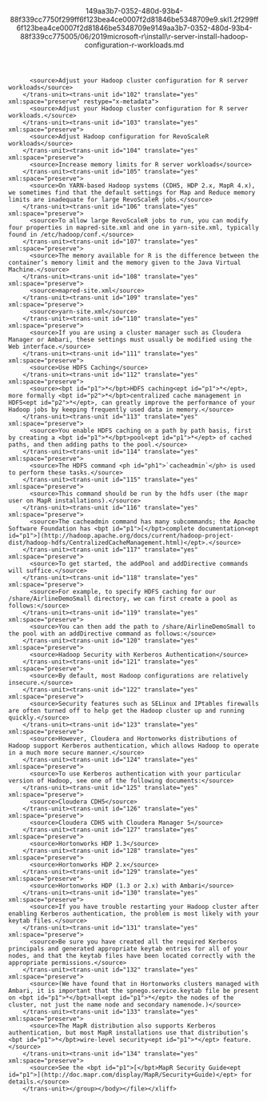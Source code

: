 <?xml version="1.0"?><xliff version="1.2" xmlns="urn:oasis:names:tc:xliff:document:1.2" xmlns:xsi="http://www.w3.org/2001/XMLSchema-instance" xsi:schemaLocation="urn:oasis:names:tc:xliff:document:1.2 xliff-core-1.2-transitional.xsd"><file datatype="xml" original="r-server-install-hadoop-configuration-r-workloads.md" source-language="en-US" target-language="en-US"><header><tool tool-id="mdxliff" tool-name="mdxliff" tool-version="1.0-1931010" tool-company="Microsoft" /><xliffext:skl_file_name xmlns:xliffext="urn:microsoft:content:schema:xliffextensions">149aa3b7-0352-480d-93b4-88f339cc7750f299ff6f123bea4ce0007f2d81846be5348709e9.skl</xliffext:skl_file_name><xliffext:version xmlns:xliffext="urn:microsoft:content:schema:xliffextensions">1.2</xliffext:version><xliffext:ms.openlocfilehash xmlns:xliffext="urn:microsoft:content:schema:xliffextensions">f299ff6f123bea4ce0007f2d81846be5348709e9</xliffext:ms.openlocfilehash><xliffext:ms.sourcegitcommit xmlns:xliffext="urn:microsoft:content:schema:xliffextensions">149aa3b7-0352-480d-93b4-88f339cc7750</xliffext:ms.sourcegitcommit><xliffext:ms.lasthandoff xmlns:xliffext="urn:microsoft:content:schema:xliffextensions">05/06/2019</xliffext:ms.lasthandoff><xliffext:ms.openlocfilepath xmlns:xliffext="urn:microsoft:content:schema:xliffextensions">microsoft-r\install\r-server-install-hadoop-configuration-r-workloads.md</xliffext:ms.openlocfilepath></header><body><group id="content" extype="content"><trans-unit id="101" translate="yes" xml:space="preserve" restype="x-metadata">
          <source>Adjust your Hadoop cluster configuration for R server workloads</source>
        </trans-unit><trans-unit id="102" translate="yes" xml:space="preserve" restype="x-metadata">
          <source>Adjust your Hadoop cluster configuration for R server workloads.</source>
        </trans-unit><trans-unit id="103" translate="yes" xml:space="preserve">
          <source>Adjust Hadoop configuration for RevoScaleR workloads</source>
        </trans-unit><trans-unit id="104" translate="yes" xml:space="preserve">
          <source>Increase memory limits for R server workloads</source>
        </trans-unit><trans-unit id="105" translate="yes" xml:space="preserve">
          <source>On YARN-based Hadoop systems (CDH5, HDP 2.x, MapR 4.x), we sometimes find that the default settings for Map and Reduce memory limits are inadequate for large RevoScaleR jobs.</source>
        </trans-unit><trans-unit id="106" translate="yes" xml:space="preserve">
          <source>To allow large RevoScaleR jobs to run, you can modify four properties in mapred-site.xml and one in yarn-site.xml, typically found in /etc/hadoop/conf.</source>
        </trans-unit><trans-unit id="107" translate="yes" xml:space="preserve">
          <source>The memory available for R is the difference between the container’s memory limit and the memory given to the Java Virtual Machine.</source>
        </trans-unit><trans-unit id="108" translate="yes" xml:space="preserve">
          <source>mapred-site.xml</source>
        </trans-unit><trans-unit id="109" translate="yes" xml:space="preserve">
          <source>yarn-site.xml</source>
        </trans-unit><trans-unit id="110" translate="yes" xml:space="preserve">
          <source>If you are using a cluster manager such as Cloudera Manager or Ambari, these settings must usually be modified using the Web interface.</source>
        </trans-unit><trans-unit id="111" translate="yes" xml:space="preserve">
          <source>Use HDFS Caching</source>
        </trans-unit><trans-unit id="112" translate="yes" xml:space="preserve">
          <source><bpt id="p1">*</bpt>HDFS caching<ept id="p1">*</ept>, more formally <bpt id="p2">*</bpt>centralized cache management in HDFS<ept id="p2">*</ept>, can greatly improve the performance of your Hadoop jobs by keeping frequently used data in memory.</source>
        </trans-unit><trans-unit id="113" translate="yes" xml:space="preserve">
          <source>You enable HDFS caching on a path by path basis, first by creating a <bpt id="p1">*</bpt>pool<ept id="p1">*</ept> of cached paths, and then adding paths to the pool.</source>
        </trans-unit><trans-unit id="114" translate="yes" xml:space="preserve">
          <source>The HDFS command <ph id="ph1">`cacheadmin`</ph> is used to perform these tasks.</source>
        </trans-unit><trans-unit id="115" translate="yes" xml:space="preserve">
          <source>This command should be run by the hdfs user (the mapr user on MapR installations).</source>
        </trans-unit><trans-unit id="116" translate="yes" xml:space="preserve">
          <source>The cacheadmin command has many subcommands; the Apache Software Foundation has <bpt id="p1">[</bpt>complete documentation<ept id="p1">](http://hadoop.apache.org/docs/current/hadoop-project-dist/hadoop-hdfs/CentralizedCacheManagement.html)</ept>.</source>
        </trans-unit><trans-unit id="117" translate="yes" xml:space="preserve">
          <source>To get started, the addPool and addDirective commands will suffice.</source>
        </trans-unit><trans-unit id="118" translate="yes" xml:space="preserve">
          <source>For example, to specify HDFS caching for our /share/AirlineDemoSmall directory, we can first create a pool as follows:</source>
        </trans-unit><trans-unit id="119" translate="yes" xml:space="preserve">
          <source>You can then add the path to /share/AirlineDemoSmall to the pool with an addDirective command as follows:</source>
        </trans-unit><trans-unit id="120" translate="yes" xml:space="preserve">
          <source>Hadoop Security with Kerberos Authentication</source>
        </trans-unit><trans-unit id="121" translate="yes" xml:space="preserve">
          <source>By default, most Hadoop configurations are relatively insecure.</source>
        </trans-unit><trans-unit id="122" translate="yes" xml:space="preserve">
          <source>Security features such as SELinux and IPtables firewalls are often turned off to help get the Hadoop cluster up and running quickly.</source>
        </trans-unit><trans-unit id="123" translate="yes" xml:space="preserve">
          <source>However, Cloudera and Hortonworks distributions of Hadoop support Kerberos authentication, which allows Hadoop to operate in a much more secure manner.</source>
        </trans-unit><trans-unit id="124" translate="yes" xml:space="preserve">
          <source>To use Kerberos authentication with your particular version of Hadoop, see one of the following documents:</source>
        </trans-unit><trans-unit id="125" translate="yes" xml:space="preserve">
          <source>Cloudera CDH5</source>
        </trans-unit><trans-unit id="126" translate="yes" xml:space="preserve">
          <source>Cloudera CDH5 with Cloudera Manager 5</source>
        </trans-unit><trans-unit id="127" translate="yes" xml:space="preserve">
          <source>Hortonworks HDP 1.3</source>
        </trans-unit><trans-unit id="128" translate="yes" xml:space="preserve">
          <source>Hortonworks HDP 2.x</source>
        </trans-unit><trans-unit id="129" translate="yes" xml:space="preserve">
          <source>Hortonworks HDP (1.3 or 2.x) with Ambari</source>
        </trans-unit><trans-unit id="130" translate="yes" xml:space="preserve">
          <source>If you have trouble restarting your Hadoop cluster after enabling Kerberos authentication, the problem is most likely with your keytab files.</source>
        </trans-unit><trans-unit id="131" translate="yes" xml:space="preserve">
          <source>Be sure you have created all the required Kerberos principals and generated appropriate keytab entries for all of your nodes, and that the keytab files have been located correctly with the appropriate permissions.</source>
        </trans-unit><trans-unit id="132" translate="yes" xml:space="preserve">
          <source>(We have found that in Hortonworks clusters managed with Ambari, it is important that the spnego.service.keytab file be present on <bpt id="p1">*</bpt>all<ept id="p1">*</ept> the nodes of the cluster, not just the name node and secondary namenode.)</source>
        </trans-unit><trans-unit id="133" translate="yes" xml:space="preserve">
          <source>The MapR distribution also supports Kerberos authentication, but most MapR installations use that distribution’s <bpt id="p1">*</bpt>wire-level security<ept id="p1">*</ept> feature.</source>
        </trans-unit><trans-unit id="134" translate="yes" xml:space="preserve">
          <source>See the <bpt id="p1">[</bpt>MapR Security Guide<ept id="p1">](http://doc.mapr.com/display/MapR/Security+Guide)</ept> for details.</source>
        </trans-unit></group></body></file></xliff>